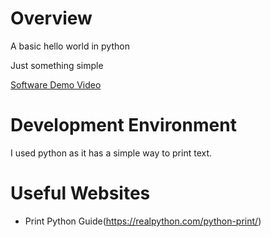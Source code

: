 # Overview

A basic hello world in python

Just something simple

[Software Demo Video](http://youtube.link.goes.here)

# Development Environment

I used python as it has a simple way to print text.

# Useful Websites

* Print Python Guide(https://realpython.com/python-print/)